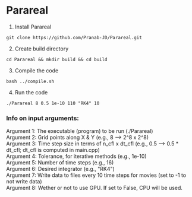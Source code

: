 # Parareal

1. Install Parareal
``` shell
git clone https://github.com/Pranab-JD/Parareal.git
```
2. Create build directory
``` shell
cd Parareal && mkdir build && cd build
```
3. Compile the code
``` shell
bash ../compile.sh
```
4. Run the code
``` shell
./Parareal 8 0.5 1e-10 110 "RK4" 10
```

### Info on input arguments:
Argument 1: The executable (program) to be run (./Parareal) <br />
Argument 2: Grid points along X & Y (e.g., 8 --> 2^8 x 2^8) <br />
Argument 3: Time step size in terms of n_cfl x dt_cfl (e.g., 0.5 --> 0.5 * dt_cfl; dt_cfl is computed in main.cpp) <br />
Argument 4: Tolerance, for iterative methods (e.g., 1e-10) <br />
Argument 5: Number of time steps (e.g., 16) <br />
Argument 6: Desired integrator (e.g., "RK4")  <br />
Argument 7: Write data to files every 10 time steps for movies (set to -1 to not write data) <br />
Argument 8: Wether or not to use GPU. If set to False, CPU will be used.